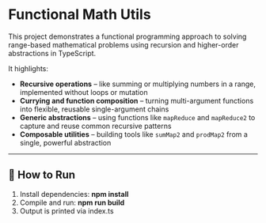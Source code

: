 # Functional Math Utils

This project demonstrates a functional programming approach to solving range-based mathematical problems using recursion and higher-order abstractions in TypeScript.

It highlights:

- **Recursive operations** – like summing or multiplying numbers in a range, implemented without loops or mutation
- **Currying and function composition** – turning multi-argument functions into flexible, reusable single-argument chains
- **Generic abstractions** – using functions like `mapReduce` and `mapReduce2` to capture and reuse common recursive patterns
- **Composable utilities** – building tools like `sumMap2` and `prodMap2` from a single, powerful abstraction

---

## 🚀 How to Run

1. Install dependencies: **npm install**
2. Compile and run: **npm run build**
3. Output is printed via index.ts

